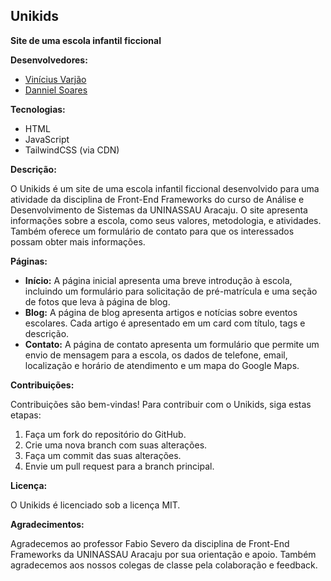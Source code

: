 ## Unikids

**Site de uma escola infantil ficcional**

**Desenvolvedores:**

* [Vinícius Varjão](https://github.com/pwdbymoral)
* [Danniel Soares](https://github.com/kainniel)

**Tecnologias:**

* HTML
* JavaScript
* TailwindCSS (via CDN)

**Descrição:**

O Unikids é um site de uma escola infantil ficcional desenvolvido para uma atividade da disciplina de Front-End Frameworks do curso de Análise e Desenvolvimento de Sistemas da UNINASSAU Aracaju. O site apresenta informações sobre a escola, como seus valores, metodologia, e atividades. Também oferece um formulário de contato para que os interessados possam obter mais informações.

**Páginas:**

* **Início:** A página inicial apresenta uma breve introdução à escola, incluindo um formulário para solicitação de pré-matrícula e uma seção de fotos que leva à página de blog.
* **Blog:** A página de blog apresenta artigos e notícias sobre eventos escolares. Cada artigo é apresentado em um card com título, tags e descrição.
* **Contato:** A página de contato apresenta um formulário que permite um envio de mensagem para a escola, os dados de telefone, email, localização e horário de atendimento e um mapa do Google Maps.

**Contribuições:**

Contribuições são bem-vindas! Para contribuir com o Unikids, siga estas etapas:

1. Faça um fork do repositório do GitHub.
2. Crie uma nova branch com suas alterações.
3. Faça um commit das suas alterações.
4. Envie um pull request para a branch principal.

**Licença:**

O Unikids é licenciado sob a licença MIT.

**Agradecimentos:**

Agradecemos ao professor Fabio Severo da disciplina de Front-End Frameworks da UNINASSAU Aracaju por sua orientação e apoio. Também agradecemos aos nossos colegas de classe pela colaboração e feedback.

